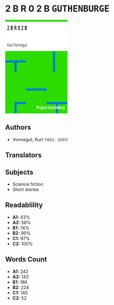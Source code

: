 # 2 B R 0 2 B <kbd>GUTHENBURGE</kbd>

![](./cover.medium.jpg "")

## Authors


 - Vonnegut, Kurt <small>(1922 - 2007)</small>

## Translators



## Subjects


 - Science fiction
 - Short stories

## Readablility


 - **A1:** 43%
 - **A2:** 58%
 - **B1:** 74%
 - **B2:** 90%
 - **C1:** 97%
 - **C2:** 100%

## Words Count


 - **A1:** 242
 - **A2:** 143
 - **B1:** 186
 - **B2:** 224
 - **C1:** 140
 - **C2:** 52
